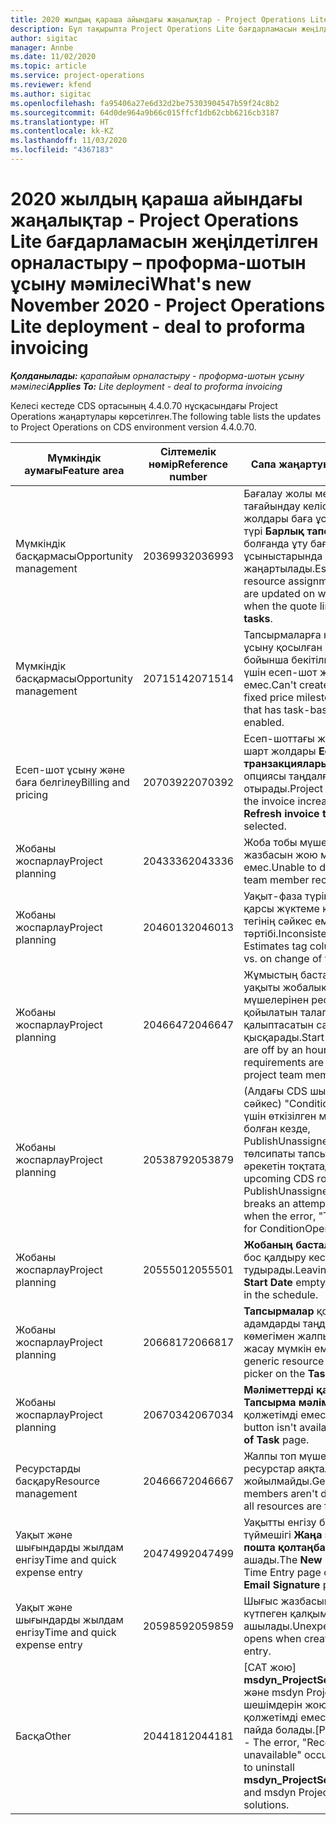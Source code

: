 ```yaml
---
title: 2020 жылдың қараша айындағы жаңалықтар - Project Operations Lite бағдарламасын жеңілдетілген орналастыру – проформа-шотын ұсыну мәмілесі
description: Бұл тақырыпта Project Operations Lite бағдарламасын жеңілдетілген орналастыру – проформа-шотын ұсыну 2020 жылғы қараша айы шығарылымындағы сапа жаңартулары туралы ақпарат берілген.
author: sigitac
manager: Annbe
ms.date: 11/02/2020
ms.topic: article
ms.service: project-operations
ms.reviewer: kfend
ms.author: sigitac
ms.openlocfilehash: fa95406a27e6d32d2be75303904547b59f24c8b2
ms.sourcegitcommit: 64d0de964a9b66c015ffcf1db62cbb6216cb3187
ms.translationtype: HT
ms.contentlocale: kk-KZ
ms.lasthandoff: 11/03/2020
ms.locfileid: "4367183"
---
```

# <a name="whats-new-november-2020---project-operations-lite-deployment---deal-to-proforma-invoicing"></a><span data-ttu-id="238b6-103">2020 жылдың қараша айындағы жаңалықтар - Project Operations Lite бағдарламасын жеңілдетілген орналастыру – проформа-шотын ұсыну мәмілесі</span><span class="sxs-lookup"><span data-stu-id="238b6-103">What's new November 2020 - Project Operations Lite deployment - deal to proforma invoicing</span></span>

<span data-ttu-id="238b6-104">_**Қолданылады:** қарапайым орналастыру - проформа-шотын ұсыну мәмілесі_</span><span class="sxs-lookup"><span data-stu-id="238b6-104">_**Applies To:** Lite deployment - deal to proforma invoicing_</span></span>

<span data-ttu-id="238b6-105">Келесі кестеде CDS ортасының 4.4.0.70 нұсқасындағы Project Operations жаңартулары көрсетілген.</span><span class="sxs-lookup"><span data-stu-id="238b6-105">The following table lists the updates to Project Operations on CDS environment version 4.4.0.70.</span></span>

| <span data-ttu-id="238b6-106">Мүмкіндік аумағы</span><span class="sxs-lookup"><span data-stu-id="238b6-106">Feature area</span></span>                 | <span data-ttu-id="238b6-107">Сілтемелік нөмір</span><span class="sxs-lookup"><span data-stu-id="238b6-107">Reference number</span></span> | <span data-ttu-id="238b6-108">Сапа жаңартуы</span><span class="sxs-lookup"><span data-stu-id="238b6-108">Quality update</span></span>                                                                                                                                                                    |
|------------------------------|------------------|-----------------------------------------------------------------------------------------------------------------------------------------------------------------------------------|
| <span data-ttu-id="238b6-109">  Мүмкіндік басқармасы</span><span class="sxs-lookup"><span data-stu-id="238b6-109">Opportunity management</span></span>       | <span data-ttu-id="238b6-110">2036993</span><span class="sxs-lookup"><span data-stu-id="238b6-110">2036993</span></span>          | <span data-ttu-id="238b6-111">Бағалау жолы мен ресурсын тағайындау келісім-шарт жолдары баға ұсынысы жолының түрі **Барлық тапсырмалар** болғанда ұту баға ұсыныстарында жаңартылады.</span><span class="sxs-lookup"><span data-stu-id="238b6-111">Estimate line and resource   assignment contract lines are updated on winning quotes when the quote line   type is **All tasks**.</span></span>                                                 |
| <span data-ttu-id="238b6-112">  Мүмкіндік басқармасы</span><span class="sxs-lookup"><span data-stu-id="238b6-112">Opportunity management</span></span>       | <span data-ttu-id="238b6-113">2071514</span><span class="sxs-lookup"><span data-stu-id="238b6-113">2071514</span></span>          | <span data-ttu-id="238b6-114">Тапсырмаларға негізделген шот ұсыну қосылған келісім-шарт бойынша бекітілген баға кезеңі үшін есеп-шот жасау мүмкін емес.</span><span class="sxs-lookup"><span data-stu-id="238b6-114">Can't create an invoice for a   fixed price milestone on a contract that has task-based billing enabled.</span></span>                                                                          |
| <span data-ttu-id="238b6-115">Есеп-шот ұсыну және баға белгілеу</span><span class="sxs-lookup"><span data-stu-id="238b6-115">Billing and pricing</span></span>          | <span data-ttu-id="238b6-116">2070392</span><span class="sxs-lookup"><span data-stu-id="238b6-116">2070392</span></span>          | <span data-ttu-id="238b6-117">Есеп-шоттағы жобаның келісім-шарт жолдары **Есеп-шот транзакцияларын жаңарту** опциясы таңдалған сайын артып отырады.</span><span class="sxs-lookup"><span data-stu-id="238b6-117">Project contract lines on the   invoice increase every time **Refresh invoice transactions** is   selected.</span></span>                                                                       |
| <span data-ttu-id="238b6-118">Жобаны жоспарлау</span><span class="sxs-lookup"><span data-stu-id="238b6-118">Project planning</span></span>             | <span data-ttu-id="238b6-119">2043336</span><span class="sxs-lookup"><span data-stu-id="238b6-119">2043336</span></span>          | <span data-ttu-id="238b6-120">Жоба тобы мүшелерінің жазбасын жою мүмкін емес.</span><span class="sxs-lookup"><span data-stu-id="238b6-120">Unable to delete a project team member record.</span></span>                                                                                                                                    |
| <span data-ttu-id="238b6-121">Жобаны жоспарлау</span><span class="sxs-lookup"><span data-stu-id="238b6-121">Project planning</span></span>             | <span data-ttu-id="238b6-122">2046013</span><span class="sxs-lookup"><span data-stu-id="238b6-122">2046013</span></span>          | <span data-ttu-id="238b6-123">Уақыт-фаза түрінің өзгеруіне қарсы жүктеме кезіндегі бағалар тегінің сәйкес емес тәртібі.</span><span class="sxs-lookup"><span data-stu-id="238b6-123">Inconsistent behavior for   Estimates tag columns during load vs. on change of time-phase type.</span></span>                                                                                   |
| <span data-ttu-id="238b6-124">Жобаны жоспарлау</span><span class="sxs-lookup"><span data-stu-id="238b6-124">Project planning</span></span>             | <span data-ttu-id="238b6-125">2046647</span><span class="sxs-lookup"><span data-stu-id="238b6-125">2046647</span></span>          | <span data-ttu-id="238b6-126">Жұмыстың басталу және аяқталу уақыты жобалық топ мүшелерінен ресурстарға қойылатын талаптар қалыптасатын сағатқа қысқарады.</span><span class="sxs-lookup"><span data-stu-id="238b6-126">Start and end times are off by   an hour when resource requirements are generated from project team members.</span></span>                                                                      |
| <span data-ttu-id="238b6-127">Жобаны жоспарлау</span><span class="sxs-lookup"><span data-stu-id="238b6-127">Project planning</span></span>             | <span data-ttu-id="238b6-128">2053879</span><span class="sxs-lookup"><span data-stu-id="238b6-128">2053879</span></span>          | <span data-ttu-id="238b6-129">(Алдағы CDS шығарылымына сәйкес) "ConditionOperator.In үшін өткізілген мән бос" қатесі болған кезде, PublishUnassignedAssignments төлсипаты тапсырманы сақтау әрекетін тоқтатады.</span><span class="sxs-lookup"><span data-stu-id="238b6-129">(Per the upcoming CDS   rollout)   PublishUnassignedAssignments   breaks an attempt to save a task when  the error, "The   value passed for ConditionOperator.In is   empty."</span></span> |
| <span data-ttu-id="238b6-130">Жобаны жоспарлау</span><span class="sxs-lookup"><span data-stu-id="238b6-130">Project planning</span></span>             | <span data-ttu-id="238b6-131">2055501</span><span class="sxs-lookup"><span data-stu-id="238b6-131">2055501</span></span>          | <span data-ttu-id="238b6-132">**Жобаның басталу күні** өрісін бос қалдыру кестеде сәтсіздік тудырады.</span><span class="sxs-lookup"><span data-stu-id="238b6-132">Leaving the **Project Start   Date** empty causes a failure in the schedule.</span></span>                                                                                                      |
| <span data-ttu-id="238b6-133">Жобаны жоспарлау</span><span class="sxs-lookup"><span data-stu-id="238b6-133">Project planning</span></span>             | <span data-ttu-id="238b6-134">2066817</span><span class="sxs-lookup"><span data-stu-id="238b6-134">2066817</span></span>          | <span data-ttu-id="238b6-135">**Тапсырмалар** қойыншасындағы адамдарды таңдау құралының көмегімен жалпы ресурсты жасау мүмкін емес.</span><span class="sxs-lookup"><span data-stu-id="238b6-135">Can't create a generic   resource   using the people picker on   the **Tasks** tab.</span></span>                                                                                               |
| <span data-ttu-id="238b6-136">Жобаны жоспарлау</span><span class="sxs-lookup"><span data-stu-id="238b6-136">Project planning</span></span>             | <span data-ttu-id="238b6-137">2067034</span><span class="sxs-lookup"><span data-stu-id="238b6-137">2067034</span></span>          | <span data-ttu-id="238b6-138">**Мәліметтерді қарау** түймешігі **Тапсырма мәліметтері** бетінде қолжетімді емес.</span><span class="sxs-lookup"><span data-stu-id="238b6-138">**View Details** button isn't available on the **Details of Task** page.</span></span>                                                                                                         |
| <span data-ttu-id="238b6-139">Ресурстарды басқару</span><span class="sxs-lookup"><span data-stu-id="238b6-139">Resource management</span></span>          | <span data-ttu-id="238b6-140">2046667</span><span class="sxs-lookup"><span data-stu-id="238b6-140">2046667</span></span>          | <span data-ttu-id="238b6-141">Жалпы топ мүшелері барлық ресурстар аяқталғаннан кейін де жойылмайды.</span><span class="sxs-lookup"><span data-stu-id="238b6-141">Generic team members aren't   deleted even after all resources are fulfilled.</span></span>                                                                                                     |
| <span data-ttu-id="238b6-142">Уақыт және шығындарды жылдам енгізу</span><span class="sxs-lookup"><span data-stu-id="238b6-142">Time and quick expense entry</span></span> | <span data-ttu-id="238b6-143">2047499</span><span class="sxs-lookup"><span data-stu-id="238b6-143">2047499</span></span>          | <span data-ttu-id="238b6-144">Уақытты енгізу бетіндегі **Жаңа** түймешігі **Жаңа электрондық пошта қолтаңбасы** бетін ашады.</span><span class="sxs-lookup"><span data-stu-id="238b6-144">The **New** button on the Time   Entry page opens the **New Email Signature** page.</span></span>                                                                                               |
| <span data-ttu-id="238b6-145">Уақыт және шығындарды жылдам енгізу</span><span class="sxs-lookup"><span data-stu-id="238b6-145">Time and quick expense entry</span></span> | <span data-ttu-id="238b6-146">2059859</span><span class="sxs-lookup"><span data-stu-id="238b6-146">2059859</span></span>          | <span data-ttu-id="238b6-147">Шығыс жазбасын жасау кезінде күтпеген қалқымалы терезе ашылады.</span><span class="sxs-lookup"><span data-stu-id="238b6-147">Unexpected   pop-up opens when creating an expense entry.</span></span>                                                                                                                         |
| <span data-ttu-id="238b6-148">Басқа</span><span class="sxs-lookup"><span data-stu-id="238b6-148">Other</span></span>                        | <span data-ttu-id="238b6-149">2044181</span><span class="sxs-lookup"><span data-stu-id="238b6-149">2044181</span></span>          | <span data-ttu-id="238b6-150">[САТ жою] **msdyn_ProjectServiceCore_Patch** және msdyn Project service негізгі шешімдерін жою кезінде "Жазба қолжетімді емес" деген қате пайда болады.</span><span class="sxs-lookup"><span data-stu-id="238b6-150">[PO Uninstallation] - The error,   "Record is unavailable" occurs when you try to uninstall   **msdyn_ProjectServiceCore_Patch** and msdyn Project service core solutions.</span></span>        |
